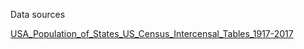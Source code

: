 Data sources

[USA_Population_of_States_US_Census_Intercensal_Tables_1917-2017](https://github.com/aaronpenne/data_visualization/blob/3d9e41a77cf00be6135e40d3fbb49a341a16af28/population/data/USA_Population_of_States_US_Census_Intercensal_Tables_1917-2017.csv)
